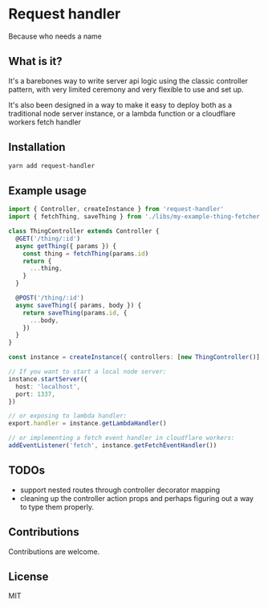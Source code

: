 # Request handler

Because who needs a name

## What is it?

It's a barebones way to write server api logic using the classic controller pattern,
with very limited ceremony and very flexible to use and set up.

It's also been designed in a way to make it easy to deploy both as a traditional node
server instance, or a lambda function or a cloudflare workers fetch handler

## Installation

```sh
yarn add request-handler
```

## Example usage

```typescript
import { Controller, createInstance } from 'request-handler'
import { fetchThing, saveThing } from './libs/my-example-thing-fetcher'

class ThingController extends Controller {
  @GET('/thing/:id')
  async getThing({ params }) {
    const thing = fetchThing(params.id)
    return {
      ...thing,
    }
  }

  @POST('/thing/:id')
  async saveThing({ params, body }) {
    return saveThing(params.id, {
      ...body,
    })
  }
}

const instance = createInstance({ controllers: [new ThingController()] })

// If you want to start a local node server:
instance.startServer({
  host: 'localhost',
  port: 1337,
})

// or exposing to lambda handler:
export.handler = instance.getLambdaHandler()

// or implementing a fetch event handler in cloudflare workers:
addEventListener('fetch', instance.getFetchEventHandler())
```

## TODOs

- support nested routes through controller decorator mapping
- cleaning up the controller action props and perhaps figuring out a way to type
  them properly.

## Contributions

Contributions are welcome.

## License

MIT
